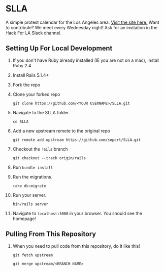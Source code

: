 # SLLA

A simple protest calendar for the Los Angeles area. [Visit the site here.](http://stayloudla.com/)
Want to contribute? We meet every Wednesday night! Ask for an invitation in the Hack For LA Slack channel.

## Setting Up For Local Development
1. If you don't have Ruby already installed (IE you are not on a mac), install Ruby 2.4
1. Install Rails 5.1.4+
1. Fork the repo
1. Clone your forked repo

    `git clone https://github.com/<YOUR USERNAME>/SLLA.git`

1. Navigate to the SLLA folder

    `cd SLLA`

1. Add a new upstream remote to the original repo

    `git remote add upstream https://github.com/seport/SLLA.git`
    
1. Checkout the `rails` branch

    `git checkout --track origin/rails`
    
1. Run `bundle install`
1. Run the migrations.
    
    `rake db:migrate`

1. Run your server.

    `bin/rails server`

1. Navigate to `localhost:3000` in your browser. You should see the homepage!

## Pulling From This Repository
1. When you need to pull code from this repository, do it like this!

    `git fetch upstream`
    
    `git merge upstream/<BRANCH NAME>`
